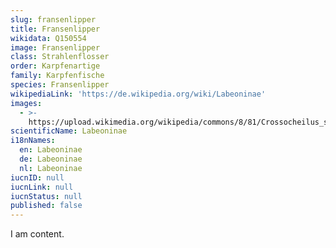 ```yaml
---
slug: fransenlipper
title: Fransenlipper
wikidata: Q150554
image: Fransenlipper
class: Strahlenflosser
order: Karpfenartige
family: Karpfenfische
species: Fransenlipper
wikipediaLink: 'https://de.wikipedia.org/wiki/Labeoninae'
images:
  - >-
    https://upload.wikimedia.org/wikipedia/commons/8/81/Crossocheilus_siamensis_pl.jpg
scientificName: Labeoninae
i18nNames:
  en: Labeoninae
  de: Labeoninae
  nl: Labeoninae
iucnID: null
iucnLink: null
iucnStatus: null
published: false
---
```


I am content.
